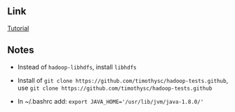 ## Link

[Tutorial](http://timothysc.github.io/blog/2013/09/14/hadoop-mapreduce/ "map-reduce and hadoop on Fedora")

## Notes


- Instead of ```hadoop-libhdfs```, install ```libhdfs```
- Install of ```git clone https://github.com/timothysc/hadoop-tests.github```,
  use ```git clone https://github.com/timothysc/hadoop-tests.github```

- In ~/.bashrc add: ```export JAVA_HOME='/usr/lib/jvm/java-1.8.0/'```
